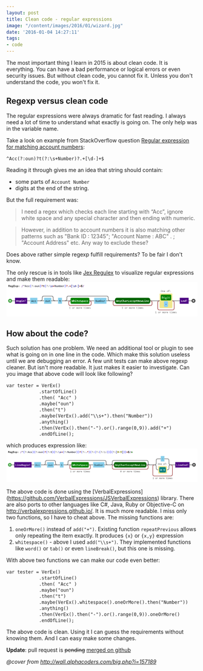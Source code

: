 ```yaml
---
layout: post
title: Clean code - regular expressions
image: "/content/images/2016/01/wizard.jpg"
date: '2016-01-04 14:27:11'
tags:
- code
---
```


The most important thing I learn in 2015 is about clean code. It is everything. You can have a bad performance or logical errors or even security issues. But without clean code, you cannot fix it. Unless you don't understand the code, you won't fix it.

## Regexp versus clean code
The regular expressions were always dramatic for fast reading. I always need a lot of time to understand what exactly is going on. The only help was in the variable name.

Take a look on example from StackOverflow question [Regular expression for matching account numbers](http://stackoverflow.com/questions/34588143/regular-expression-for-matching-account-numbers):

    ^Acc(?:oun)?t(?:\s+Number)?.+[\d-]+$

Reading it through gives me an idea that string should contain:

- some parts of `Account Number` 
- digits at the end of the string. 

But the full requirement was:
>I need a regex which checks each line starting with “Acc”, ignore white space and any special character and then ending with numeric.

> However, in addition to account numbers it is also matching other patterns such as "Bank ID : 12345"; "Account Name : ABC" . ; "Account Address" etc. Any way to exclude these?

Does above rather simple regexp fulfill requirements? To be fair I don't know.

The only rescue is in tools like [Jex Regulex](https://jex.im/regulex) to visualize regular expressions and make them readable:
![Example Regexp visualization](/content/images/2016/01/download.png)


## How about the code?
Such solution has one problem. We need an additional tool or plugin to see what is going on in one line in the code. Which make this solution useless until we are debugging an error. A few unit tests can make above regexp cleaner. But isn't more readable. It just makes it easier to investigate.
Can you image that above code will look like following?

```
var tester = VerEx()
            .startOfLine()
            .then( "Acc" ) 
            .maybe("oun")
            .then("t")
            .maybe(VerEx().add("\\s+").then("Number"))
            .anything()
            .then(VerEx().then("-").or().range(0,9)).add("+")
            .endOfLine();

```
which produces expression like:
![](/content/images/2016/01/new-1.png)

The above code is done using the [VerbalExpressions] (https://github.com/VerbalExpressions/JSVerbalExpressions) library. There are also ports to other languages like C#, Java, Ruby or Objective-C on http://verbalexpressions.github.io/. It is much more readable. I miss only two functions, so I have to cheat above. The missing functions are:

1. `oneOrMore()` instead of `add("+")`. Existing function `repeatPrevious` allows only repeating the item exactly. It produces `{x}` or `{x,y}` expression
2. `whitespace()` - above I used `add("\\s+")`. They implemented functions like `word()` or `tab()` or even `lineBreak()`, but this one is missing.

With above two functions we can make our code even better:
```
var tester = VerEx()
            .startOfLine()
            .then( "Acc" ) 
            .maybe("oun")
            .then("t")
            .maybe(VerEx().whitespace().oneOrMore().then("Number"))
            .anything()
            .then(VerEx().then("-").or().range(0,9)).oneOrMore()
            .endOfLine();
```

The above code is clean. Using it I can guess the requirements without knowing them. And I can easy make some changes. 

**Update**: pull request is ~~pending~~ [merged on github](https://github.com/VerbalExpressions/JSVerbalExpressions/pull/92)

*@cover from http://wall.alphacoders.com/big.php?i=157189*